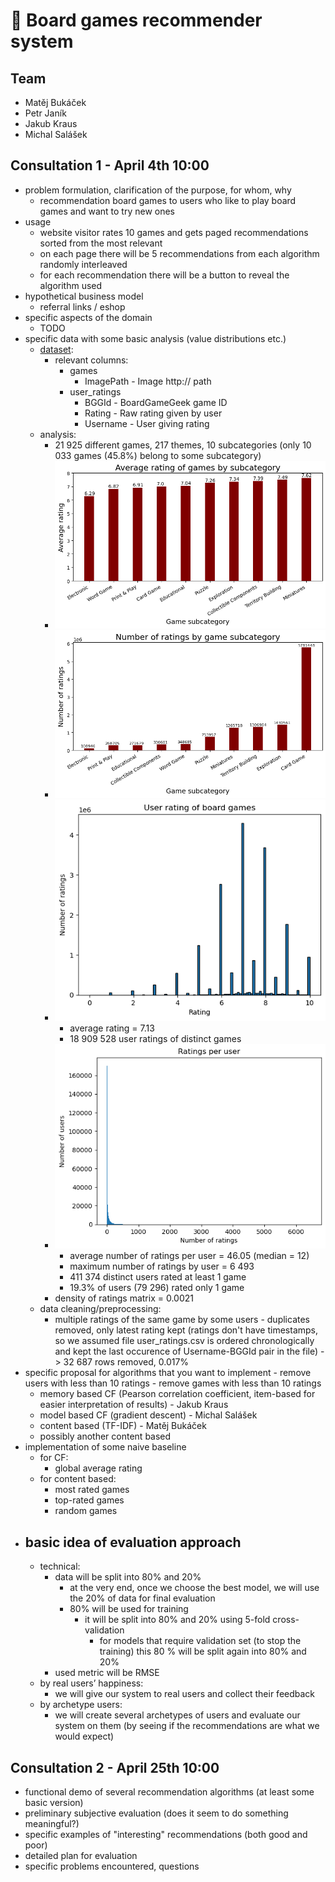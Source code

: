# 🎲 Board games recommender system

## Team

- Matěj Bukáček
- Petr Janík
- Jakub Kraus
- Michal Salášek

## Consultation 1 - April 4th 10:00

- problem formulation, clarification of the purpose, for whom, why
	- recommendation board games to users who like to play board games and want to try new ones
- usage
	- website visitor rates 10 games and gets paged recommendations sorted from the most relevant
	- on each page there will be 5 recommendations from each algorithm randomly interleaved
	- for each recommendation there will be a button to reveal the algorithm used
- hypothetical business model
	- referral links / eshop
- specific aspects of the domain
	- TODO
- specific data with some basic analysis (value distributions etc.)
	- [dataset](https://www.kaggle.com/datasets/threnjen/board-games-database-from-boardgamegeek?select=user_ratings.csv):
		- relevant columns:
			- games
				- ImagePath - Image http:// path
			- user_ratings
				- BGGId - BoardGameGeek game ID
				- Rating - Raw rating given by user
				- Username - User giving rating
	- analysis:
		- 21 925 different games, 217 themes, 10 subcategories (only 10 033 games (45.8%) belong to some subcategory)
		- ![barplot](images/average_rating_by_subcategory_barplot.png)
		- ![barplot](images/number_of_ratings_by_subcategory_barplot.png)
		- ![histogram](images/ratings_values_histogram.png)
			- average rating = 7.13
			- 18 909 528 user ratings of distinct games
		- ![histogram](images/ratings_per_user_histogram.png)
			- average number of ratings per user = 46.05 (median = 12)
			- maximum number of ratings by user = 6 493
			- 411 374 distinct users rated at least 1 game
			- 19.3% of users (79 296) rated only 1 game
		- density of ratings matrix = 0.0021
	- data cleaning/preprocessing:
		- multiple ratings of the same game by some users - duplicates removed, only latest rating kept (ratings don't have timestamps, so we assumed file user_ratings.csv is ordered chronologically and kept the last occurence of Username-BGGId pair in the file) -> 32 687 rows removed, 0.017%
- specific proposal for algorithms that you want to implement
		- remove users with less than 10 ratings
		- remove games with less than 10 ratings
	- memory based CF (Pearson correlation coefficient, item-based for easier interpretation of results) - Jakub Kraus
	- model based CF (gradient descent) - Michal Salášek
	- content based (TF-IDF) - Matěj Bukáček
	- possibly another content based
- implementation of some naive baseline
	- for CF:
		- global average rating
	- for content based:
		- most rated games
		- top-rated games
		- random games
- basic idea of evaluation approach
	- 
	- technical:
		- data will be split into 80% and 20%
			- at the very end, once we choose the best model, we will use the 20% of data for final evaluation
			- 80% will be used for training
				- it will be split into 80% and 20% using 5-fold cross-validation
					- for models that require validation set (to stop the training) this 80 % will be split again into
					  80% and 20%
		- used metric will be RMSE
	- by real users’ happiness:
		- we will give our system to real users and collect their feedback
	- by archetype users:
		- we will create several archetypes of users and evaluate our system on them (by seeing if the recommendations
		  are what we would expect)

## Consultation 2 - April 25th 10:00

- functional demo of several recommendation algorithms (at least some basic version)
- preliminary subjective evaluation (does it seem to do something meaningful?)
- specific examples of "interesting" recommendations (both good and poor)
- detailed plan for evaluation
- specific problems encountered, questions
